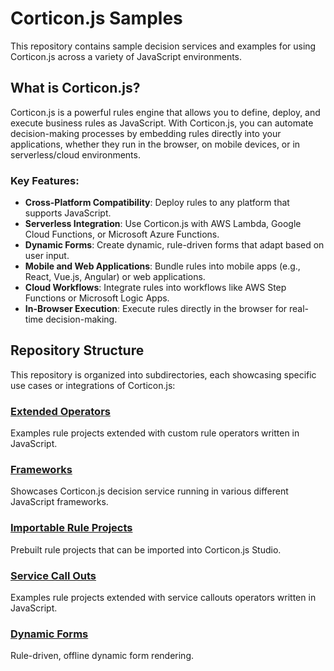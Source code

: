 # Corticon.js Samples

This repository contains sample decision services and examples for using Corticon.js across a variety of JavaScript environments.

## What is Corticon.js?

Corticon.js is a powerful rules engine that allows you to define, deploy, and execute business rules as JavaScript. With Corticon.js, you can automate decision-making processes by embedding rules directly into your applications, whether they run in the browser, on mobile devices, or in serverless/cloud environments.

### Key Features:
- **Cross-Platform Compatibility**: Deploy rules to any platform that supports JavaScript.
- **Serverless Integration**: Use Corticon.js with AWS Lambda, Google Cloud Functions, or Microsoft Azure Functions.
- **Dynamic Forms**: Create dynamic, rule-driven forms that adapt based on user input.
- **Mobile and Web Applications**: Bundle rules into mobile apps (e.g., React, Vue.js, Angular) or web applications.
- **Cloud Workflows**: Integrate rules into workflows like AWS Step Functions or Microsoft Logic Apps.
- **In-Browser Execution**: Execute rules directly in the browser for real-time decision-making.

## Repository Structure

This repository is organized into subdirectories, each showcasing specific use cases or integrations of Corticon.js:

### [Extended Operators](ExtendedOperators/README.md)
Examples rule projects extended with custom rule operators written in JavaScript.

### [Frameworks](Frameworks/README.md)
Showcases Corticon.js decision service running in various different JavaScript frameworks. 

### [Importable Rule Projects](Importable-Rule-Projects/README.md)
Prebuilt rule projects that can be imported into Corticon.js Studio.

### [Service Call Outs](ServiceCallOut/README.md)

Examples rule projects extended with service callouts operators written in JavaScript.

### [Dynamic Forms](DynamicForms/README.md)
Rule-driven, offline dynamic form rendering. 

